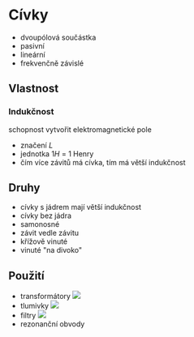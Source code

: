# Cívky
- dvoupólová součástka
- pasivní
- lineární
- frekvenčně závislé

## Vlastnost
### Indukčnost
schopnost vytvořit elektromagnetické pole
- značení $L$
- jednotka $1 H$ = 1 Henry
- čím více závitů má cívka, tím má větší indukčnost
## Druhy
- cívky s jádrem mají větší indukčnost
- cívky bez jádra
- samonosné
- závit vedle závitu
- křížově vinuté
- vinuté "na divoko"
## Použití
- transformátory ![](Pasted%20image%2020211122134514.png)
- tlumivky ![](Pasted%20image%2020211122134522.png)
- filtry ![](Pasted%20image%2020211122134530.png)
- rezonanční obvody